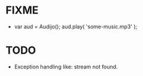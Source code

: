 FIXME
=====
* var aud = Audijo(); aud.play( 'some-music.mp3' );

TODO
====
* Exception handling like: stream not found.